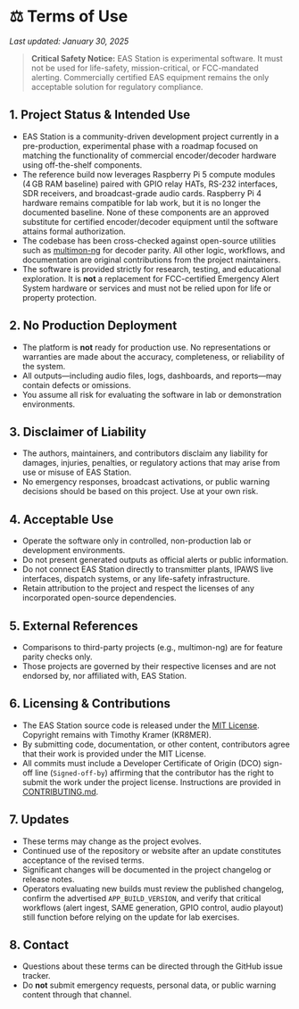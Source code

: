 # ⚖️ Terms of Use

_Last updated: January 30, 2025_

> **Critical Safety Notice:** EAS Station is experimental software. It must not be used for life-safety, mission-critical, or FCC-mandated alerting. Commercially certified EAS equipment remains the only acceptable solution for regulatory compliance.

## 1. Project Status & Intended Use
- EAS Station is a community-driven development project currently in a pre-production, experimental phase with a roadmap focused on matching the functionality of commercial encoder/decoder hardware using off-the-shelf components.
- The reference build now leverages Raspberry Pi 5 compute modules (4 GB RAM baseline) paired with GPIO relay HATs, RS-232 interfaces, SDR receivers, and broadcast-grade audio cards. Raspberry Pi 4 hardware remains compatible for lab work, but it is no longer the documented baseline. None of these components are an approved substitute for certified encoder/decoder equipment until the software attains formal authorization.
- The codebase has been cross-checked against open-source utilities such as [multimon-ng](https://github.com/EliasOenal/multimon-ng) for decoder parity. All other logic, workflows, and documentation are original contributions from the project maintainers.
- The software is provided strictly for research, testing, and educational exploration. It is **not** a replacement for FCC-certified Emergency Alert System hardware or services and must not be relied upon for life or property protection.

## 2. No Production Deployment
- The platform is **not** ready for production use. No representations or warranties are made about the accuracy, completeness, or reliability of the system.
- All outputs—including audio files, logs, dashboards, and reports—may contain defects or omissions.
- You assume all risk for evaluating the software in lab or demonstration environments.

## 3. Disclaimer of Liability
- The authors, maintainers, and contributors disclaim any liability for damages, injuries, penalties, or regulatory actions that may arise from use or misuse of EAS Station.
- No emergency responses, broadcast activations, or public warning decisions should be based on this project. Use at your own risk.

## 4. Acceptable Use
- Operate the software only in controlled, non-production lab or development environments.
- Do not present generated outputs as official alerts or public information.
- Do not connect EAS Station directly to transmitter plants, IPAWS live interfaces, dispatch systems, or any life-safety infrastructure.
- Retain attribution to the project and respect the licenses of any incorporated open-source dependencies.

## 5. External References
- Comparisons to third-party projects (e.g., multimon-ng) are for feature parity checks only.
- Those projects are governed by their respective licenses and are not endorsed by, nor affiliated with, EAS Station.

## 6. Licensing & Contributions
- The EAS Station source code is released under the [MIT License](../../LICENSE). Copyright remains with Timothy Kramer (KR8MER).
- By submitting code, documentation, or other content, contributors agree that their work is provided under the MIT License.
- All commits must include a Developer Certificate of Origin (DCO) sign-off line (`Signed-off-by`) affirming that the contributor has the right to submit the work under the project license. Instructions are provided in [CONTRIBUTING.md](../process/CONTRIBUTING.md).

## 7. Updates
- These terms may change as the project evolves.
- Continued use of the repository or website after an update constitutes acceptance of the revised terms.
- Significant changes will be documented in the project changelog or release notes.
- Operators evaluating new builds must review the published changelog, confirm the advertised `APP_BUILD_VERSION`, and verify that critical workflows (alert ingest, SAME generation, GPIO control, audio playout) still function before relying on the update for lab exercises.

## 8. Contact
- Questions about these terms can be directed through the GitHub issue tracker.
- Do **not** submit emergency requests, personal data, or public warning content through that channel.
